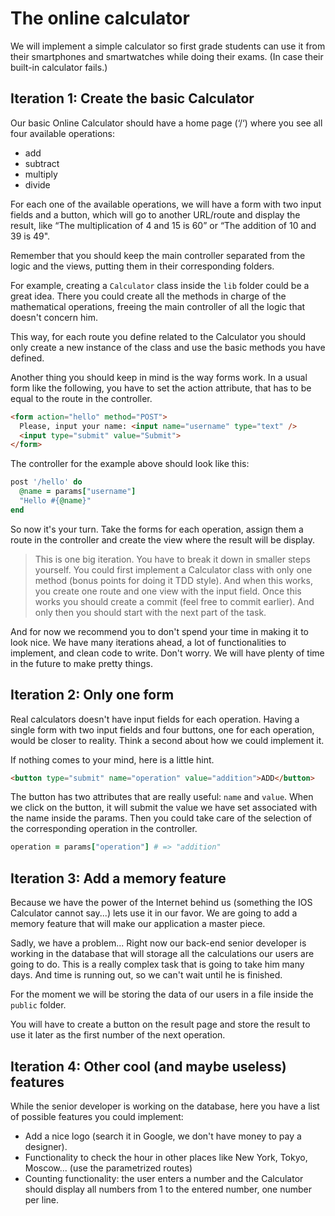# The online calculator

We will implement a simple calculator so first grade students can use it from their smartphones and smartwatches while doing their exams. (In case their built-in calculator fails.)


## Iteration 1: Create the basic Calculator

Our basic Online Calculator should have a home page (‘/‘) where you see all four available operations:
 * add
 * subtract
 * multiply
 * divide

For each one of the available operations, we will have a form with two input fields and a button, which will go to another URL/route and display the result, like “The multiplication of 4 and 15 is 60” or “The addition of 10 and 39 is 49".

Remember that you should keep the main controller separated from the logic and the views, putting them in their corresponding folders.

For example, creating a `Calculator` class inside the `lib` folder could be a great idea. There you could create all the methods in charge of the mathematical operations, freeing the main controller of all the logic that doesn't concern him.

This way, for each route you define related to the Calculator you should only create a new instance of the class and use the basic methods you have defined.

Another thing you should keep in mind is the way forms work. In a usual form like the following, you have to set the action attribute, that has to be equal to the route in the controller.

```html
<form action="hello" method="POST">
  Please, input your name: <input name="username" type="text" />
  <input type="submit" value="Submit">
</form>
```

The controller for the example above should look like this:

```ruby
post '/hello' do
  @name = params["username"]
  "Hello #{@name}"
end
```

So now it's your turn. Take the forms for each operation, assign them a route in the controller and create the view where the result will be display.

> This is one big iteration. You have to break it down in smaller steps yourself. You could first implement a Calculator class with only one method (bonus points for doing it TDD style). And when this works, you create one route and one view with the input field. Once this works you should create a commit (feel free to commit earlier). And only then you should start with the next part of the task.

And for now we recommend you to don't spend your time in making it to look nice. We have many iterations ahead, a lot of functionalities to implement, and clean code to write. Don't worry. We will have plenty of time in the future to make pretty things.


## Iteration 2: Only one form

Real calculators doesn't have input fields for each operation. Having a single form with two input fields and four buttons, one for each operation, would be closer to reality. Think a second about how we could implement it.

If nothing comes to your mind, here is a little hint.

```html
<button type="submit" name="operation" value="addition">ADD</button>
```

The button has two attributes that are really useful: ``name`` and ``value``. When we click on the button, it will submit the value we have set associated with the name inside the params. Then you could take care of the selection of the corresponding operation in the controller.

```ruby
operation = params["operation"] # => "addition"
```

## Iteration 3: Add a memory feature
Because we have the power of the Internet behind us (something the IOS Calculator cannot say...) lets use it in our favor. We are going to add a memory feature that will make our application a master piece.

Sadly, we have a problem... Right now our back-end senior developer is working in the database that will storage all the calculations our users are going to do. This is a really complex task that is going to take him many days. And time is running out, so we can't wait until he is finished.

For the moment we will be storing the data of our users in a file inside the ``public`` folder.

You will have to create a button on the result page and store the result to use it later as the first number of the next operation.

## Iteration 4: Other cool (and maybe useless) features

While the senior developer is working on the database, here you have a list of possible features you could implement:

* Add a nice logo (search it in Google, we don't have money to pay a designer).
* Functionality to check the hour in other places like New York, Tokyo, Moscow... (use the parametrized routes)
* Counting functionality: the user enters a number and the Calculator should display all numbers from 1 to the entered number, one number per line.
